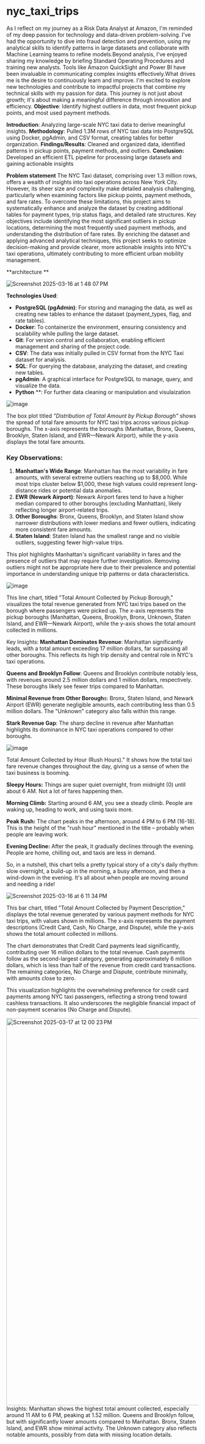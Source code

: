 # nyc_taxi_trips
As I reflect on my journey as a Risk Data Analyst at Amazon, I'm reminded of my deep passion for technology and data-driven problem-solving. I've had the opportunity to dive into fraud detection and prevention, using my analytical skills to identify patterns in large datasets and collaborate with Machine Learning teams to refine models.Beyond analysis, I've enjoyed sharing my knowledge by briefing Standard Operating Procedures and training new analysts. Tools like Amazon QuickSight and Power BI have been invaluable in communicating complex insights effectively.What drives me is the desire to continuously learn and improve. I'm excited to explore new technologies and contribute to impactful projects that combine my technical skills with my passion for data. This journey is not just about growth; it's about making a meaningful difference through innovation and efficiency.
**Objective**: Identify highest outliers in data, most frequent pickup points, and most used payment methods.

**Introduction**: Analyzing large-scale NYC taxi data to derive meaningful insights.
**Methodology**: Pulled 1.3M rows of NYC taxi data into PostgreSQL using Docker, pgAdmin, and CSV format, creating tables for better organization.
**Findings/Results**: Cleaned and organized data, identified patterns in pickup points, payment methods, and outliers.
**Conclusion:** Developed an efficient ETL pipeline for processing large datasets and gaining actionable insights

**Problem statement**
The NYC Taxi dataset, comprising over 1.3 million rows, offers a wealth of insights into taxi operations across New York City. However, its sheer size and complexity make detailed analysis challenging, particularly when examining factors like pickup points, payment methods, and fare rates. To overcome these limitations, this project aims to systematically enhance and analyze the dataset by creating additional tables for payment types, trip status flags, and detailed rate structures. Key objectives include identifying the most significant outliers in pickup locations, determining the most frequently used payment methods, and understanding the distribution of fare rates. By enriching the dataset and applying advanced analytical techniques, this project seeks to optimize decision-making and provide clearer, more actionable insights into NYC's taxi operations, ultimately contributing to more efficient urban mobility management.

**architecture **

![Screenshot 2025-03-16 at 1 48 07 PM](https://github.com/user-attachments/assets/e5de2bb6-b5a9-44df-b15f-2518f02f0385)

**Technologies Used**:  
- **PostgreSQL (pgAdmin)**: For storing and managing the data, as well as creating new tables to enhance the dataset (payment_types, flag, and rate tables).
- **Docker**: To containerize the environment, ensuring consistency and scalability while pulling the large dataset.
- **Git**: For version control and collaboration, enabling efficient management and sharing of the project code.
- **CSV**: The data was initially pulled in CSV format from the NYC Taxi dataset for analysis.
- **SQL**: For querying the database, analyzing the dataset, and creating new tables.
- **pgAdmin**: A graphical interface for PostgreSQL to manage, query, and visualize the data.
- **Python** **: For further data cleaning or manipulation and visulaization

![image](https://github.com/user-attachments/assets/1f9e31fe-6c5b-4c26-bc6f-f5d5522f00be)

The box plot titled *"Distribution of Total Amount by Pickup Borough"* shows the spread of total fare amounts for NYC taxi trips across various pickup boroughs. The x-axis represents the boroughs (Manhattan, Bronx, Queens, Brooklyn, Staten Island, and EWR—Newark Airport), while the y-axis displays the total fare amounts.

### Key Observations:
1. **Manhattan's Wide Range**: Manhattan has the most variability in fare amounts, with several extreme outliers reaching up to $8,000. While most trips cluster below $1,000, these high values could represent long-distance rides or potential data anomalies.
2. **EWR (Newark Airport)**: Newark Airport fares tend to have a higher median compared to other boroughs (excluding Manhattan), likely reflecting longer airport-related trips.
3. **Other Boroughs**: Bronx, Queens, Brooklyn, and Staten Island show narrower distributions with lower medians and fewer outliers, indicating more consistent fare amounts.
4. **Staten Island**: Staten Island has the smallest range and no visible outliers, suggesting fewer high-value trips.

This plot highlights Manhattan's significant variability in fares and the presence of outliers that may require further investigation. Removing outliers might not be appropriate here due to their prevalence and potential importance in understanding unique trip patterns or data characteristics.

![image](https://github.com/user-attachments/assets/68c88545-4c12-4d34-ac50-beba71f4aae1)

This line chart, titled "Total Amount Collected by Pickup Borough," visualizes the total revenue generated from NYC taxi trips based on the borough where passengers were picked up. The x-axis represents the pickup boroughs (Manhattan, Queens, Brooklyn, Bronx, Unknown, Staten Island, and EWR—Newark Airport), while the y-axis shows the total amount collected in millions.

Key Insights:
**Manhattan Dominates Revenue**: Manhattan significantly leads, with a total amount exceeding 17 million dollars, far surpassing all other boroughs. This reflects its high trip density and central role in NYC's taxi operations.

**Queens and Brooklyn Follow**: Queens and Brooklyn contribute notably less, with revenues around 2.5 million dollars and 1 million dollars, respectively. These boroughs likely see fewer trips compared to Manhattan.

**Minimal Revenue from Other Borough**s: Bronx, Staten Island, and Newark Airport (EWR) generate negligible amounts, each contributing less than 0.5 million dollars. The "Unknown" category also falls within this range.

**Stark Revenue Gap**: The sharp decline in revenue after Manhattan highlights its dominance in NYC taxi operations compared to other boroughs.

![image](https://github.com/user-attachments/assets/f0ffded2-9a2e-4a44-b44e-9ef3ba8e09fc)

Total Amount Collected by Hour (Rush Hours)." It shows how the total taxi fare revenue changes throughout the day, giving us a sense of when the taxi business is booming.

**Sleepy Hours:** Things are super quiet overnight, from midnight (0) until about 6 AM. Not a lot of fares happening then.

**Morning Climb:** Starting around 6 AM, you see a steady climb. People are waking up, heading to work, and using taxis more.

**Peak Rush:** The chart peaks in the afternoon, around 4 PM to 6 PM (16-18). This is the height of the "rush hour" mentioned in the title – probably when people are leaving work.

**Evening Decline:** After the peak, it gradually declines through the evening. People are home, chilling out, and taxis are less in demand.

So, in a nutshell, this chart tells a pretty typical story of a city's daily rhythm: slow overnight, a build-up in the morning, a busy afternoon, and then a wind-down in the evening. It's all about when people are moving around and needing a ride!

  
  ![Screenshot 2025-03-16 at 6 11 34 PM](https://github.com/user-attachments/assets/f1c1c9b1-da92-4da2-960d-d487d86f6fcc)

This bar chart, titled "Total Amount Collected by Payment Description," displays the total revenue generated by various payment methods for NYC taxi trips, with values shown in millions. The x-axis represents the payment descriptions (Credit Card, Cash, No Charge, and Dispute), while the y-axis shows the total amount collected in millions.

The chart demonstrates that Credit Card payments lead significantly, contributing over 16 million dollars to the total revenue. Cash payments follow as the second-largest category, generating approximately 6 million dollars, which is less than half of the revenue from credit card transactions. The remaining categories, No Charge and Dispute, contribute minimally, with amounts close to zero.

This visualization highlights the overwhelming preference for credit card payments among NYC taxi passengers, reflecting a strong trend toward cashless transactions. It also underscores the negligible financial impact of non-payment scenarios (No Charge and Dispute).

<img width="1012" alt="Screenshot 2025-03-17 at 12 00 23 PM" src="https://github.com/user-attachments/assets/4a74ce3a-9168-4c6b-950f-9987992ea98a" />
Insights:
Manhattan shows the highest total amount collected, especially around 11 AM to 6 PM, peaking at 1.52 million.
Queens and Brooklyn follow, but with significantly lower amounts compared to Manhattan.
Bronx, Staten Island, and EWR show minimal activity.
The Unknown category also reflects notable amounts, possibly from data with missing location details.
